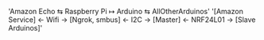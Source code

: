 'Amazon Echo          ⇆       Raspberry Pi      ↦      Arduino      ⇆          AllOtherArduinos'
'[Amazon Service] <- Wifi ->  [Ngrok, smbus] <- I2C ->  [Master] <- NRF24L01 -> [Slave Arduinos]'
